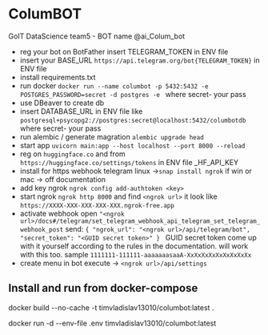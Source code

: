# ColumBOT
 GoIT DataScience team5 - BOT name @ai_Colum_bot
 
- reg your bot on BotFather insert TELEGRAM_TOKEN in ENV file
- insert your BASE_URL `https://api.telegram.org/bot{TELEGRAM_TOKEN}` in ENV file
- install requirements.txt
- run docker `docker run --name columbot -p 5432:5432 -e POSTGRES_PASSWORD=secret -d postgres -e ` where secret- your pass
- use DBeaver to create db
- insert DATABASE_URL in ENV file like `postgresql+psycopg2://postgres:secret@localhost:5432/columbotdb` where secret- your pass
- run alembic / generate magration `alembic upgrade head`
- start app `uvicorn main:app --host localhost --port 8000 --reload`
- reg on `huggingface.co` and from `https://huggingface.co/settings/tokens` in ENV file _HF_API_KEY
- install for https webhook telegram linux ->`snap install ngrok` if win or mac -> off documentation
- add key ngrok `ngrok config add-authtoken <key>`
- start ngrok `ngrok http 8000` and find `<ngrok url>` it look like `https://XXXX-XXX-XXX-XXX-XXX.ngrok-free.app`
- activate webhook open `"<ngrok url>/docs#/telegram/set_telegram_webhook_api_telegram_set_telegram_webhook_post`
send:
`{
  "ngrok_url": "<ngrok url>/api/telegram/bot",
  "secret_token": "<GUID secret token>"
}
`
GUID secret token come up with it yourself according to the rules in the documentation. will work with this too.
  sample `1111111-111111-aaaaaaasaaA-XxXxXxXxXxXxXxXxXx`
- create menu in bot execute -> `<ngrok url>/api/settings`


## Install and run from docker-compose


docker build --no-cache -t timvladislav13010/columbot:latest .

docker run -d --env-file .env timvladislav13010/columbot:latest
